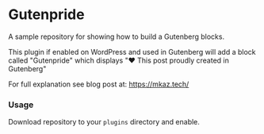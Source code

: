 
# Gutenpride

A sample repository for showing how to build a Gutenberg blocks.

This plugin if enabled on WordPress and used in Gutenberg will add a block
called "Gutenpride" which displays "❤️ This post proudly created in Gutenberg"

For full explanation see blog post at: https://mkaz.tech/


### Usage

Download repository to your `plugins` directory and enable.



